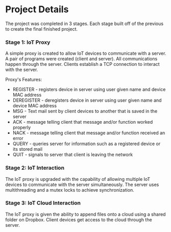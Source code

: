 # Project Details
The project was completed in 3 stages. Each stage built off of the previous to create the final finished project.

### Stage 1: IoT Proxy
A simple proxy is created to allow IoT devices to communicate with a server. A pair of programs were created (client and server). All communications happen through the server. Clients establish a TCP connection to interact with the server.

Proxy's Features:
- REGISTER - registers device in server using user given name and device MAC address
- DEREGISTER - deregisters device in server using user given name and device MAC address
- MSG - Text mail sent by client devices to another that is saved in the server
- ACK - message telling client that message and/or function worked properly
- NACK - message telling client that message and/or function received an error
- QUERY - queries server for information such as a registered device or its stored mail
- QUIT - signals to server that client is leaving the network

### Stage 2: IoT Interaction
The IoT proxy is upgraded with the capability of allowing multiple IoT devices to communicate with the server simultaneously. The server uses multithreading and a mutex locks to achieve synchronization.


### Stage 3: IoT Cloud Interaction
The IoT proxy is given the ability to append files onto a cloud using a shared folder on Dropbox. Client devices get access to the cloud through the server.
